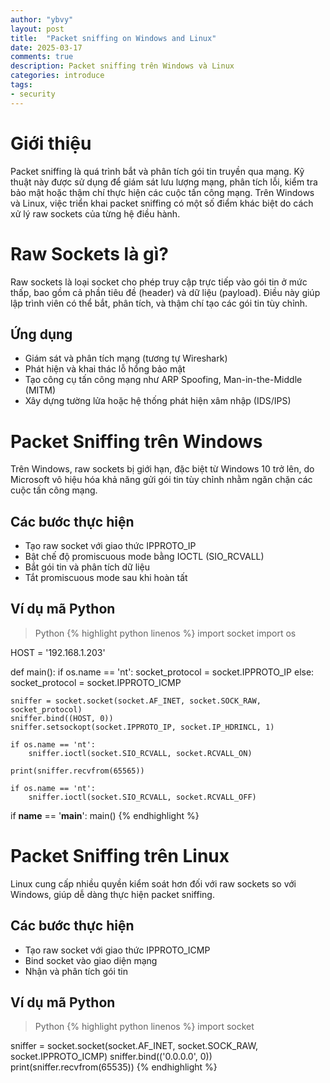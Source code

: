 ```yaml
---
author: "ybvy"
layout: post
title:  "Packet sniffing on Windows and Linux"
date: 2025-03-17
comments: true
description: Packet sniffing trên Windows và Linux
categories: introduce
tags: 
- security
---
```


# Giới thiệu
Packet sniffing là quá trình bắt và phân tích gói tin truyền qua mạng. Kỹ thuật này được sử dụng để giám sát lưu lượng mạng, phân tích lỗi, kiểm tra bảo mật hoặc thậm chí thực hiện các cuộc tấn công mạng. Trên Windows và Linux, việc triển khai packet sniffing có một số điểm khác biệt do cách xử lý raw sockets của từng hệ điều hành.

# Raw Sockets là gì?
Raw sockets là loại socket cho phép truy cập trực tiếp vào gói tin ở mức thấp, bao gồm cả phần tiêu đề (header) và dữ liệu (payload). Điều này giúp lập trình viên có thể bắt, phân tích, và thậm chí tạo các gói tin tùy chỉnh.

## Ứng dụng
* Giám sát và phân tích mạng (tương tự Wireshark)
* Phát hiện và khai thác lỗ hổng bảo mật
* Tạo công cụ tấn công mạng như ARP Spoofing, Man-in-the-Middle (MITM)
* Xây dựng tường lửa hoặc hệ thống phát hiện xâm nhập (IDS/IPS)

# Packet Sniffing trên Windows
Trên Windows, raw sockets bị giới hạn, đặc biệt từ Windows 10 trở lên, do Microsoft vô hiệu hóa khả năng gửi gói tin tùy chỉnh nhằm ngăn chặn các cuộc tấn công mạng.

## Các bước thực hiện
* Tạo raw socket với giao thức IPPROTO_IP
* Bật chế độ promiscuous mode bằng IOCTL (SIO_RCVALL)
* Bắt gói tin và phân tích dữ liệu
* Tắt promiscuous mode sau khi hoàn tất

## Ví dụ mã Python
>Python
{% highlight python linenos %}
import socket
import os

HOST = '192.168.1.203'

def main():
    if os.name == 'nt':
        socket_protocol = socket.IPPROTO_IP
    else:
        socket_protocol = socket.IPPROTO_ICMP

    sniffer = socket.socket(socket.AF_INET, socket.SOCK_RAW, socket_protocol)
    sniffer.bind((HOST, 0))
    sniffer.setsockopt(socket.IPPROTO_IP, socket.IP_HDRINCL, 1)
    
    if os.name == 'nt':
        sniffer.ioctl(socket.SIO_RCVALL, socket.RCVALL_ON)
    
    print(sniffer.recvfrom(65565))
    
    if os.name == 'nt':
        sniffer.ioctl(socket.SIO_RCVALL, socket.RCVALL_OFF)

if __name__ == '__main__':
    main()
{% endhighlight %}

# Packet Sniffing trên Linux
Linux cung cấp nhiều quyền kiểm soát hơn đối với raw sockets so với Windows, giúp dễ dàng thực hiện packet sniffing.

## Các bước thực hiện
* Tạo raw socket với giao thức IPPROTO_ICMP
* Bind socket vào giao diện mạng
* Nhận và phân tích gói tin

## Ví dụ mã Python
>Python
{% highlight python linenos %}
import socket

sniffer = socket.socket(socket.AF_INET, socket.SOCK_RAW, socket.IPPROTO_ICMP)
sniffer.bind(('0.0.0.0', 0))
print(sniffer.recvfrom(65535))
{% endhighlight %}